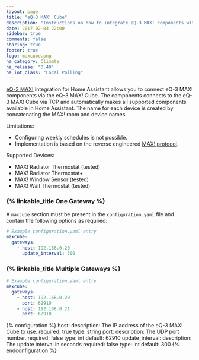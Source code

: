 ```yaml
---
layout: page
title: "eQ-3 MAX! Cube"
description: "Instructions on how to integrate eQ-3 MAX! components with Home Assistant via eQ-3 MAX! Cube."
date: 2017-02-04 22:00
sidebar: true
comments: false
sharing: true
footer: true
logo: maxcube.png
ha_category: Climate
ha_release: "0.40"
ha_iot_class: "Local Polling"
---
```


[eQ-3 MAX!](http://www.eq-3.com/products/max.html) integration for Home Assistant allows you to connect eQ-3 MAX! components via the eQ-3 MAX! Cube. The components connects to the eQ-3 MAX! Cube via TCP and automatically makes all supported components available in Home Assistant. The name for each device is created by concatenating the MAX! room and device names.

Limitations:
- Configuring weekly schedules is not possible.
- Implementation is based on the reverse engineered [MAX! protocol](https://github.com/Bouni/max-cube-protocol).

Supported Devices:
- MAX! Radiator Thermostat (tested)
- MAX! Radiator Thermostat+
- MAX! Window Sensor (tested)
- MAX! Wall Thermostat (tested)

### {% linkable_title One Gateway %}

A `maxcube` section must be present in the `configuration.yaml` file and contain the following options as required:

```yaml
# Example configuration.yaml entry
maxcube:
  gateways:
    - host: 192.168.0.20
      update_interval: 300
```

### {% linkable_title Multiple Gateways %}

```yaml
# Example configuration.yaml entry
maxcube:
  gateways:
    - host: 192.168.0.20
      port: 62910
    - host: 192.168.0.21
      port: 62910
```

{% configuration %}
  host:
    description: The IP address of the eQ-3 MAX! Cube to use.
    required: true
    type: string
  port:
    description: The UDP port number.
    required: false
    type: int
    default: 62910
  update_interval:
    description: The update interval in seconds
    required: false
    type: int
    default: 300
{% endconfiguration %}
